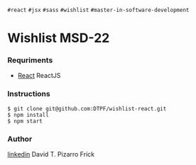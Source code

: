 `#react` `#jsx` `#sass` `#wishlist` `#master-in-software-development`

# Wishlist MSD-22

### Requriments
- [React] ReactJS

### Instructions
```
$ git clone git@github.com:DTPF/wishlist-react.git
$ npm install
$ npm start
```

### Author
[linkedin] David T. Pizarro Frick

[React]: <https://es.reactjs.org/>
[linkedin]: <https://www.linkedin.com/in/david-tomas-pizarro-frick/>